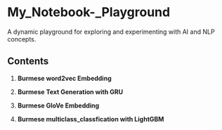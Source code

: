 # My_Notebook-_Playground

A dynamic playground for exploring and experimenting with AI and NLP concepts.

## Contents

1. **Burmese word2vec Embedding**

2. **Burmese Text Generation with GRU**

3. **Burmese GloVe Embedding**

4. **Burmese multiclass_classfication with LightGBM**


